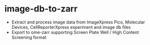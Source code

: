 # image-db-to-zarr
- Extract and process image data from ImageXpress Pico, Molecular Devices, CellReporterXpress experiment and image db files
- Export to ome-zarr supporting Screen Plate Well / High Content Screening format
